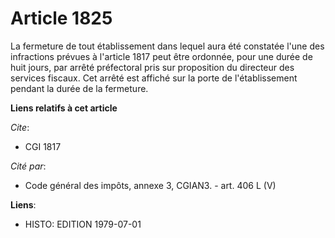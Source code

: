 # Article 1825

La fermeture de tout établissement dans lequel aura été constatée l'une des infractions prévues à l'article 1817 peut être
ordonnée, pour une durée de huit jours, par arrêté préfectoral pris sur proposition du directeur des services fiscaux. Cet
arrêté est affiché sur la porte de l'établissement pendant la durée de la fermeture.

**Liens relatifs à cet article**

_Cite_:

  - CGI 1817

_Cité par_:

  - Code général des impôts, annexe 3, CGIAN3. - art. 406 L (V)

**Liens**:

  - HISTO: EDITION 1979-07-01
